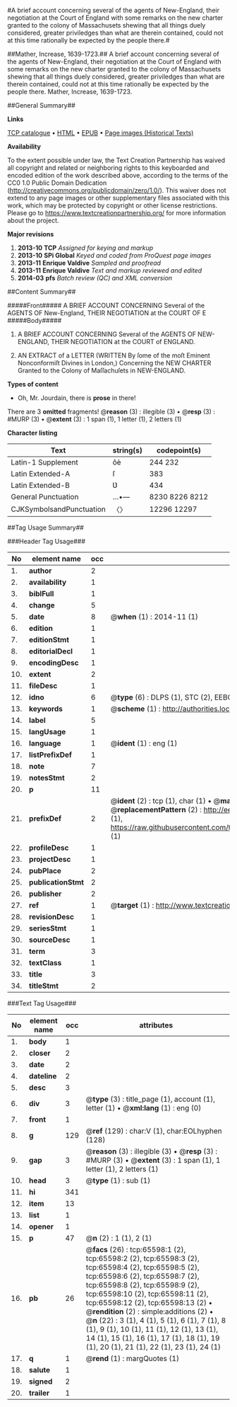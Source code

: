 #A brief account concerning several of the agents of New-England, their negotiation at the Court of England with some remarks on the new charter granted to the colony of Massachusets shewing that all things duely considered, greater priviledges than what are therein contained, could not at this time rationally be expected by the people there.#

##Mather, Increase, 1639-1723.##
A brief account concerning several of the agents of New-England, their negotiation at the Court of England with some remarks on the new charter granted to the colony of Massachusets shewing that all things duely considered, greater priviledges than what are therein contained, could not at this time rationally be expected by the people there.
Mather, Increase, 1639-1723.

##General Summary##

**Links**

[TCP catalogue](http://www.ota.ox.ac.uk/tcp/)  • 
[HTML](http://tei.it.ox.ac.uk/tcp/Texts-HTML/free/A70/A70558.html)  • 
[EPUB](http://tei.it.ox.ac.uk/tcp/Texts-EPUB/free/A70/A70558.epub) • 
[Page images (Historical Texts)](https://historicaltexts.jisc.ac.uk/eebo-12677660e)

**Availability**

To the extent possible under law, the Text Creation Partnership has waived all copyright and related or neighboring rights to this keyboarded and encoded edition of the work described above, according to the terms of the CC0 1.0 Public Domain Dedication (http://creativecommons.org/publicdomain/zero/1.0/). This waiver does not extend to any page images or other supplementary files associated with this work, which may be protected by copyright or other license restrictions. Please go to https://www.textcreationpartnership.org/ for more information about the project.

**Major revisions**

1. __2013-10__ __TCP__ *Assigned for keying and markup*
1. __2013-10__ __SPi Global__ *Keyed and coded from ProQuest page images*
1. __2013-11__ __Enrique Valdive__ *Sampled and proofread*
1. __2013-11__ __Enrique Valdive__ *Text and markup reviewed and edited*
1. __2014-03__ __pfs__ *Batch review (QC) and XML conversion*

##Content Summary##

#####Front#####
A BRIEF ACCOUNT CONCERNING Several of the AGENTS OF New-England, THEIR NEGOTIATION at the COURT OF E
#####Body#####

1. A BRIEF ACCOUNT CONCERNING Several of the AGENTS OF NEW-ENGLAND, THEIR NEGOTIATION at the COURT of ENGLAND.

1. AN EXTRACT of a LETTER (WRITTEN By ſome of the moſt Eminent Nonconformiſt Divines in London,) Concerning the NEW CHARTER Granted to the Colony of Maſſachuſets in NEW-ENGLAND.

**Types of content**

  * Oh, Mr. Jourdain, there is **prose** in there!

There are 3 **omitted** fragments! 
 @__reason__ (3) : illegible (3)  •  @__resp__ (3) : #MURP (3)  •  @__extent__ (3) : 1 span (1), 1 letter (1), 2 letters (1)

**Character listing**


|Text|string(s)|codepoint(s)|
|---|---|---|
|Latin-1 Supplement|ôè|244 232|
|Latin Extended-A|ſ|383|
|Latin Extended-B|Ʋ|434|
|General Punctuation|…•—|8230 8226 8212|
|CJKSymbolsandPunctuation|〈〉|12296 12297|

##Tag Usage Summary##

###Header Tag Usage###

|No|element name|occ|attributes|
|---|---|---|---|
|1.|__author__|2||
|2.|__availability__|1||
|3.|__biblFull__|1||
|4.|__change__|5||
|5.|__date__|8| @__when__ (1) : 2014-11 (1)|
|6.|__edition__|1||
|7.|__editionStmt__|1||
|8.|__editorialDecl__|1||
|9.|__encodingDesc__|1||
|10.|__extent__|2||
|11.|__fileDesc__|1||
|12.|__idno__|6| @__type__ (6) : DLPS (1), STC (2), EEBO-CITATION (1), OCLC (1), VID (1)|
|13.|__keywords__|1| @__scheme__ (1) : http://authorities.loc.gov/ (1)|
|14.|__label__|5||
|15.|__langUsage__|1||
|16.|__language__|1| @__ident__ (1) : eng (1)|
|17.|__listPrefixDef__|1||
|18.|__note__|7||
|19.|__notesStmt__|2||
|20.|__p__|11||
|21.|__prefixDef__|2| @__ident__ (2) : tcp (1), char (1)  •  @__matchPattern__ (2) : ([0-9\-]+):([0-9IVX]+) (1), (.+) (1)  •  @__replacementPattern__ (2) : http://eebo.chadwyck.com/downloadtiff?vid=$1&page=$2 (1), https://raw.githubusercontent.com/textcreationpartnership/Texts/master/tcpchars.xml#$1 (1)|
|22.|__profileDesc__|1||
|23.|__projectDesc__|1||
|24.|__pubPlace__|2||
|25.|__publicationStmt__|2||
|26.|__publisher__|2||
|27.|__ref__|1| @__target__ (1) : http://www.textcreationpartnership.org/docs/. (1)|
|28.|__revisionDesc__|1||
|29.|__seriesStmt__|1||
|30.|__sourceDesc__|1||
|31.|__term__|3||
|32.|__textClass__|1||
|33.|__title__|3||
|34.|__titleStmt__|2||


###Text Tag Usage###

|No|element name|occ|attributes|
|---|---|---|---|
|1.|__body__|1||
|2.|__closer__|2||
|3.|__date__|2||
|4.|__dateline__|2||
|5.|__desc__|3||
|6.|__div__|3| @__type__ (3) : title_page (1), account (1), letter (1)  •  @__xml:lang__ (1) : eng (0)|
|7.|__front__|1||
|8.|__g__|129| @__ref__ (129) : char:V (1), char:EOLhyphen (128)|
|9.|__gap__|3| @__reason__ (3) : illegible (3)  •  @__resp__ (3) : #MURP (3)  •  @__extent__ (3) : 1 span (1), 1 letter (1), 2 letters (1)|
|10.|__head__|3| @__type__ (1) : sub (1)|
|11.|__hi__|341||
|12.|__item__|13||
|13.|__list__|1||
|14.|__opener__|1||
|15.|__p__|47| @__n__ (2) : 1 (1), 2 (1)|
|16.|__pb__|26| @__facs__ (26) : tcp:65598:1 (2), tcp:65598:2 (2), tcp:65598:3 (2), tcp:65598:4 (2), tcp:65598:5 (2), tcp:65598:6 (2), tcp:65598:7 (2), tcp:65598:8 (2), tcp:65598:9 (2), tcp:65598:10 (2), tcp:65598:11 (2), tcp:65598:12 (2), tcp:65598:13 (2)  •  @__rendition__ (2) : simple:additions (2)  •  @__n__ (22) : 3 (1), 4 (1), 5 (1), 6 (1), 7 (1), 8 (1), 9 (1), 10 (1), 11 (1), 12 (1), 13 (1), 14 (1), 15 (1), 16 (1), 17 (1), 18 (1), 19 (1), 20 (1), 21 (1), 22 (1), 23 (1), 24 (1)|
|17.|__q__|1| @__rend__ (1) : margQuotes (1)|
|18.|__salute__|1||
|19.|__signed__|2||
|20.|__trailer__|1||
